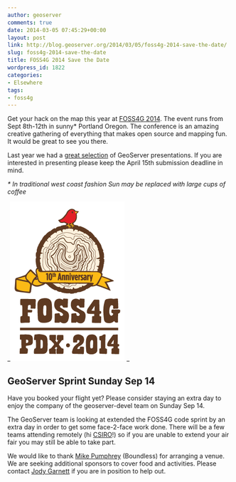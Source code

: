 ```yaml
---
author: geoserver
comments: true
date: 2014-03-05 07:45:29+00:00
layout: post
link: http://blog.geoserver.org/2014/03/05/foss4g-2014-save-the-date/
slug: foss4g-2014-save-the-date
title: FOSS4G 2014 Save the Date
wordpress_id: 1822
categories:
- Elsewhere
tags:
- foss4g
---
```


Get your hack on the map this year at [FOSS4G 2014](https://2014.foss4g.org). The event runs from Sept 8th-12th in sunny* Portland Oregon. The conference is an amazing creative gathering of everything that makes open source and mapping fun. It would be great to see you there.

Last year we had a [great selection](http://blog.geoserver.org/2013/10/02/geoserver-foss4g-2013/) of GeoServer presentations. If you are interested in presenting please keep the April 15th submission deadline in mind.

_* In traditional west coast fashion Sun may be replaced with large cups of coffee_

_[![FOSS4G 2014](/img/uploads/foss4g20141.png)](https://2014.foss4g.org)
_






## GeoServer Sprint Sunday Sep 14


Have you booked your flight yet? Please consider staying an extra day to enjoy the company of the geoserver-devel team on Sunday Sep 14.

The GeoServer team is looking at extended the FOSS4G code sprint by an extra day in order to get some face-2-face work done. There will be a few teams attending remotely (hi [CSIRO](http://www.csiro.au)!) so if you are unable to extend your air fair you may still be able to take part.

We would like to thank [Mike Pumphrey](http://boundlessgeo.com/team-member/mike-pumphrey/) (Boundless) for arranging a venue. We are seeking additional sponsors to cover food and activities. Please contact [Jody Garnett](http://boundlessgeo.com/team-member/jody-garnett/) if you are in position to help out.

